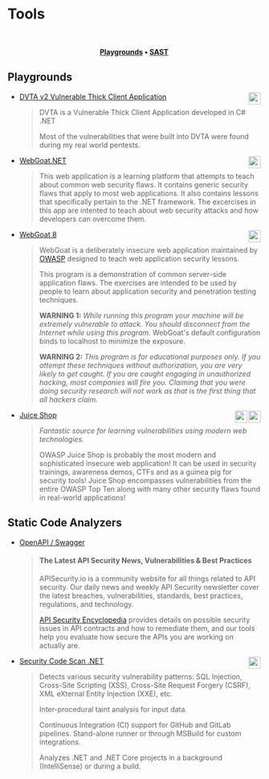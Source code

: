 # Tools
<br/>

<div align="center">

**[Playgrounds](#playgrounds) • 
[SAST](#static-code-analyzers)**

</div>

  ## Playgrounds
  - [DVTA v2 Vulnerable Thick Client Application](https://github.com/srini0x00/dvta)<image height="24px" align="right" src="/images/csharp.svg">
    >DVTA is a Vulnerable Thick Client Application developed in C# .NET
    >
    >Most of the vulnerabilities that were built into DVTA were found during my real world pentests.
  - [WebGoat.NET](https://github.com/jerryhoff/WebGoat.NET)<image height="24px" align="right" src="/images/csharp.svg">
    >This web application is a learning platform that attempts to teach about common web security flaws. It contains generic security flaws that apply to most web applications. It also contains lessons that specifically pertain to the .NET framework. The excercises in this app are intented to teach about web security attacks and how developers can overcome them.
  - [WebGoat 8](https://github.com/WebGoat/WebGoat)<image height="24px" align="right" src="/images/owasp.svg">
      >WebGoat is a deliberately insecure web application maintained by [OWASP](http://www.owasp.org/) designed to teach web application security lessons.
      >
      >This program is a demonstration of common server-side application flaws. The
      exercises are intended to be used by people to learn about application security and
      penetration testing techniques.
      >
      >**WARNING 1:** *While running this program your machine will be extremely
      vulnerable to attack. You should disconnect from the Internet while using
      this program.*  WebGoat's default configuration binds to localhost to minimize
      the exposure.
      >
      >**WARNING 2:** *This program is for educational purposes only. If you attempt
      these techniques without authorization, you are very likely to get caught. If
      you are caught engaging in unauthorized hacking, most companies will fire you.
      Claiming that you were doing security research will not work as that is the
      first thing that all hackers claim.*
  - [Juice Shop](https://github.com/bkimminich/juice-shop)<image height="24px" align="right" src="/images/owasp.svg"><image height="24px" align="right" src="/images/juiceshop.png">
    >*Fantastic source for learning vulnerabilities using modern web technologies.*
    >
    >OWASP Juice Shop is probably the most modern and sophisticated insecure web application! It can be used in security trainings, awareness demos, CTFs and as a guinea pig for security tools! Juice Shop encompasses vulnerabilities from the entire OWASP Top Ten along with many other security flaws found in real-world applications!
    
  ## Static Code Analyzers
  - [OpenAPI / Swagger](https://apisecurity.io/tools/audit/)
    > <h4>The Latest API Security News, Vulnerabilities & Best Practices</h4>
    >
    > APISecurity.io is a community website for all things related to API security. Our daily news and weekly API Security newsletter cover the latest breaches, vulnerabilities, standards, best practices, regulations, and technology.
    >
    > [API Security Encyclopedia](https://apisecurity.io/encyclopedia/content/api-security-encyclopedia) provides details on possible security issues in API contracts and how to remediate them, and our tools help you evaluate how secure the APIs you are working on actually are.

  - [Security Code Scan .NET](https://security-code-scan.github.io/#Installation)<image height="24px" align="right" src="/images/csharp.svg">
    > Detects various security vulnerability patterns: SQL Injection, Cross-Site Scripting (XSS), Cross-Site Request Forgery (CSRF), XML eXternal Entity Injection (XXE), etc.
    >
    > Inter-procedural taint analysis for input data.
    >
    > Continuous Integration (CI) support for GitHub and GitLab pipelines. Stand-alone runner or through MSBuild for custom integrations.
    >
    >Analyzes .NET and .NET Core projects in a background (IntelliSense) or during a build.
